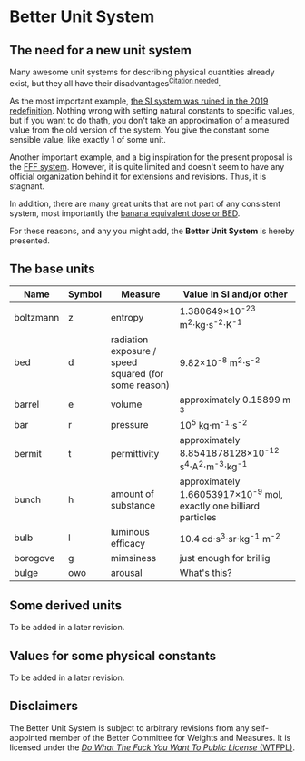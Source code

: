 # Better Unit System

## The need for a new unit system
Many awesome unit systems for describing physical quantities already exist, but they all have their disadvantages<sup>[Citation needed](https://xkcd.com/285/)</sup>.

As the most important example, [the SI system was ruined in the 2019 redefinition](https://en.wikipedia.org/wiki/2019_redefinition_of_the_SI_base_units). Nothing wrong with setting natural constants to specific values, but if you want to do thath, you don't take an approximation of a measured value from the old version of the system. You give the constant some sensible value, like exactly 1 of some unit.

Another important example, and a big inspiration for the present proposal is the [FFF system](https://en.wikipedia.org/wiki/FFF_system). However, it is quite limited and doesn't seem to have any official organization behind it for extensions and revisions. Thus, it is stagnant.

In addition, there are many great units that are not part of any consistent system, most importantly the [banana equivalent dose or BED](https://en.wikipedia.org/wiki/Banana_equivalent_dose).

For these reasons, and any you might add, the **Better Unit System** is hereby presented.

## The base units
|Name     |Symbol     |Measure                                             |Value in SI and/or other                                                                              |
|---------|-----------|----------------------------------------------------|------------------------------------------------------------------------------------------------------|
|boltzmann|z          |entropy                                             |1.380649×10<sup>-23</sup> m<sup>2</sup>⋅kg⋅s<sup>-2</sup>⋅K<sup>-1</sup>                              |
|bed      |d          |radiation exposure / speed squared (for some reason)|9.82×10<sup>-8</sup> m<sup>2</sup>⋅s<sup>-2</sup>                                                     |
|barrel   |e          |volume                                              |approximately 0.15899 m <sup>3</sup>                                                                  |
|bar      |r          |pressure                                            |10<sup>5</sup> kg⋅m<sup>-1</sup>⋅s<sup>-2</sup>                                                       |
|bermit   |t          |permittivity                                        |approximately 8.8541878128×10<sup>-12</sup> s<sup>4</sup>⋅A<sup>2</sup>⋅m<sup>-3</sup>⋅kg<sup>-1</sup>|
|bunch    |h          |amount of substance                                 |approximately 1.66053917×10<sup>-9</sup> mol, exactly one billiard particles                          |
|bulb     |l          |luminous efficacy                                   |10.4 cd⋅s<sup>3</sup>⋅sr⋅kg<sup>-1</sup>⋅m<sup>-2</sup>                                               |
|borogove |g          |mimsiness                                           |just enough for brillig                                                                               |
|bulge    |owo        |arousal                                             |What's this?                                                                                          |

## Some derived units
To be added in a later revision.

## Values for some physical constants
To be added in a later revision.

## Disclaimers
The Better Unit System is subject to arbitrary revisions from any self-appointed member of the Better Committee for Weights and Measures. It is licensed under the [*Do What The Fuck You Want To Public License* (WTFPL)](http://www.wtfpl.net/). 
